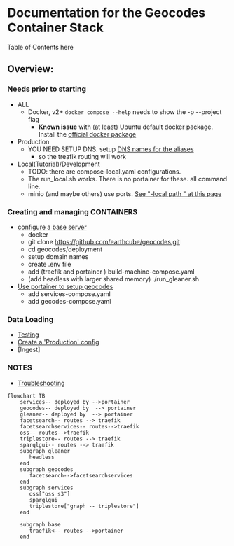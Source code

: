 # Documentation for the Geocodes Container Stack

Table of Contents here


## Overview:
### Needs prior to starting
  * ALL
    * Docker, v2+ `docker compose --help` needs to show the -p --project flag
      * **Known issue** with (at least) Ubuntu default docker package. Install the [official docker package](https://docs.docker.com/engine/install/ubuntu/)
  * Production
    * YOU NEED SETUP DNS.  setup [DNS names for the aliases](../deployment/hosts.geocodes) 
      * so the treafik routing will work
  * Local(Tutorial)/Development
    * TODO: there are compose-local.yaml configurations. 
    * The run_local.sh works. There is no portainer for these. all command line.
    * minio (and maybe others) use ports. [See "-local path " at this page](./stack_machines.md)
### Creating and managing CONTAINERS
  * [configure a base server](./machine_configuration.md)
      * docker
      * git clone https://github.com/earthcube/geocodes.git
      * cd geocodes/deployment
      * setup domain names
      * create .env file
      * add  (traefik and portainer ) build-machine-compose.yaml
      * (add headless with larger shared memory) ./run_gleaner.sh   
  * [Use portainer to setup geocodes ](./setup_geocodes_containers.md)
      * add services-compose.yaml
      * add gecodes-compose.yaml

### Data Loading

* [Testing](indexing_with_gleanerio_for_testing.md(./))
* [Create a  'Production' config](production/creatingProductionConfigs.md) 
* [Ingest]

### NOTES
* [Troubleshooting](troubleshooting.md)

~~~mermaid
flowchart TB
    services-- deployed by -->portainer
    geocodes-- deployed by  --> portainer
    gleaner-- deployed by  --> portainer
    facetsearch-- routes --> traefik
    facetsearchservices-- routes-->traefik
    oss-- routes-->traefik
    triplestore-- routes --> traefik
    sparqlgui-- routes --> traefik
    subgraph gleaner
       headless
    end
    subgraph geocodes
       facetsearch-->facetsearchservices
    end
    subgraph services
       oss["oss s3"]
       sparqlgui
       triplestore["graph -- triplestore"]
    end

    subgraph base
       traefik<-- routes -->portainer
    end

~~~

